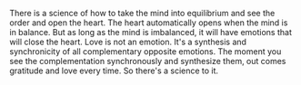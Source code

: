  There is a science of how to take the mind into equilibrium and see the order and open the heart. The heart automatically opens when the mind is in balance. But as long as the mind is imbalanced, it will have emotions that will close the heart. Love is not an emotion. It's a synthesis and synchronicity of all complementary opposite emotions. The moment you see the complementation synchronously and synthesize them, out comes gratitude and love every time. So there's a science to it.